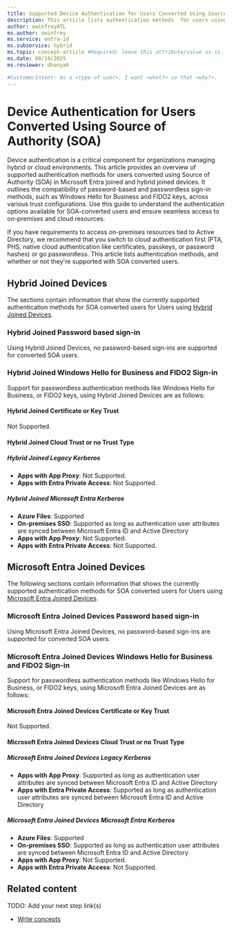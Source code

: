```yaml
---
title: Supported Device Authentication for Users Converted Using Source of Authority (SOA) 
description: This article lists authentication methods  for users using Microsoft Entra joined-devices, and information on if it supports users converted using Source of Authority.
author: owinfreyATL
ms.author: owinfrey
ms.service: entra-id
ms.subservice: hybrid
ms.topic: concept-article #Required; leave this attribute/value as-is.
ms.date: 08/19/2025
ms.reviewer: dhanyak

#CustomerIntent: As a <type of user>, I want <what?> so that <why?>.
---
```


<!--
Remove all the comments in this template before you sign-off or merge to the  main branch.

This template provides the basic structure of a Concept article pattern. See the [instructions - Concept](../level4/article-concept.md) in the pattern library.

You can provide feedback about this template at: https://aka.ms/patterns-feedback

Concept is an article pattern that defines what something is or explains an abstract idea.

There are several situations that might call for writing a Concept article, including:

* If there's a new idea that's central to a service or product, that idea must be explained so that customers understand the value of the service or product as it relates to their circumstances. A good recent example is the concept of containerization or the concept of scalability.
* If there's optional information or explanations that are common to several Tutorials or How-to guides, this information can be consolidated and single-sourced in a full-bodied Concept article for you to reference.
* If a service or product is extensible, advanced users might modify it to better suit their application. It's better that advanced users fully understand the reasoning behind the design choices and everything else "under the hood" so that their variants are more robust, thereby improving their experience.

-->

<!-- 1. H1
-----------------------------------------------------------------------------

Required. Set expectations for what the content covers, so customers know the content meets their needs. The H1 should NOT begin with a verb.

Reflect the concept that undergirds an action, not the action itself. The H1 must start with:

* "\<noun phrase\> concept(s)", or
* "What is \<noun\>?", or
* "\<noun\> overview"

Concept articles are primarily distinguished by what they aren't:

* They aren't procedural articles. They don't show how to complete a task.
* They don't have specific end states, other than conveying an underlying idea, and don't have concrete, sequential actions for the user to take.

One clear sign of a procedural article would be the use of a numbered list. With rare exception, numbered lists shouldn't appear in Concept articles.

-->

# Device Authentication for Users Converted Using Source of Authority (SOA) 

Device authentication is a critical component for organizations managing hybrid or cloud environments. This article provides an overview of supported authentication methods for users converted using Source of Authority (SOA) in Microsoft Entra joined and hybrid joined devices. It outlines the compatibility of password-based and passwordless sign-in methods, such as Windows Hello for Business and FIDO2 keys, across various trust configurations. Use this guide to understand the authentication options available for SOA-converted users and ensure seamless access to on-premises and cloud resources.



If you have requirements to access on-premises resources tied to Active Directory, we recommend that you switch to cloud authentication first (PTA, PHS, native cloud authentication like certificates, passkeys, or password hashes) or go passwordless. This article lists authentication methods, and whether or not they're supported with SOA converted users.

## Hybrid Joined Devices

The sections contain information that show the currently supported authentication methods for SOA converted users for Users using [Hybrid Joined Devices](/identity/devices/concept-hybrid-join).

### Hybrid Joined Password based sign-in

Using Hybrid Joined Devices, no password-based sign-ins are supported for converted SOA users.

### Hybrid Joined Windows Hello for Business and FIDO2 Sign-in

Support for passwordless authentication methods like Windows Hello for Business, or FIDO2 keys, using Hybrid Joined Devices are as follows:

#### Hybrid Joined Certificate or Key Trust

Not Supported.

#### Hybrid Joined Cloud Trust or no Trust Type

##### Hybrid Joined Legacy Kerberos

- **Apps with App Proxy**: Not Supported.
- **Apps with Entra Private Access**: Not Supported.

##### Hybrid Joined Microsoft Entra Kerberos

- **Azure Files**: Supported
- **On-premises SSO**: Supported as long as authentication user attributes are synced between Microsoft Entra ID and Active Directory
- **Apps with App Proxy**: Not Supported.
- **Apps with Entra Private Access**: Not Supported.

## Microsoft Entra Joined Devices

The following sections contain information that shows the currently supported authentication methods for SOA converted users for Users using [Microsoft Entra Joined Devices](/identity/devices/concept-directory-join).

### Microsoft Entra Joined Devices Password based sign-in

Using Microsoft Entra Joined Devices, no password-based sign-ins are supported for converted SOA users.

### Microsoft Entra Joined Devices Windows Hello for Business and FIDO2 Sign-in

Support for passwordless authentication methods like Windows Hello for Business, or FIDO2 keys, using Microsoft Entra Joined Devices are as follows:

#### Microsoft Entra Joined Devices Certificate or Key Trust

Not Supported.

#### Microsoft Entra Joined Devices Cloud Trust or no Trust Type

##### Microsoft Entra Joined Devices Legacy Kerberos

- **Apps with App Proxy**: Supported as long as authentication user attributes are synced between Microsoft Entra ID and Active Directory
- **Apps with Entra Private Access**: Supported as long as authentication user attributes are synced between Microsoft Entra ID and Active Directory

##### Microsoft Entra Joined Devices Microsoft Entra Kerberos

- **Azure Files**: Supported
- **On-premises SSO**: Supported as long as authentication user attributes are synced between Microsoft Entra ID and Active Directory
- **Apps with App Proxy**: Not Supported.
- **Apps with Entra Private Access**: Not Supported.


## Related content
TODO: Add your next step link(s)
- [Write concepts](article-concept.md)

<!--
Remove all the comments in this template before you sign-off or merge to the 
main branch.

-->
